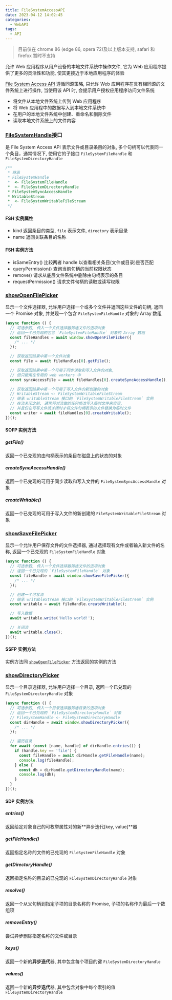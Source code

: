 ```yaml
---
title: FileSystemAccessAPI
date: 2023-04-12 14:02:45
categories:
  - WebAPI
tags:
  - API
---
```


> 目前仅在 chrome 86 (edge 86, opera 72)及以上版本支持, safari 和 firefox 暂时不支持

允许 Web 应用程序从用户设备的本地文件系统中操作文件, 它为 Web 应用程序提供了更多的灵活性和功能, 使其更接近于本地应用程序的体验

[File System Access API](https://developer.mozilla.org/en-US/docs/Web/API/File_System_Access_API) 遵循同源策略, 只允许 Web 应用程序在具有相同源的文件系统上进行操作, 当使用该 API 时, 会提示用户授权应用程序访问文件系统

- 将文件从本地文件系统上传到 Web 应用程序
- 将 Web 应用程中的数据写入到本地文件系统中
- 在用户的本地文件系统中创建、重命名和删除文件
- 读取本地文件系统上的文件内容

### [FileSystemHandle](https://developer.mozilla.org/en-US/docs/Web/API/FileSystemHandle)接口

是 File System Access API 表示文件或目录条目的对象, 多个句柄可以代表同一个条目，通常情况下, 使用它的子接口 `FileSystemFileHandle` 和 `FileSystemDirectoryHandle`

```javascript
/**
 * 继承
 * FileSystemHandle
 *  <- FileSystemFileHandle
 *  <- FileSystemDirectoryHandle
 * FileSystemSyncAccessHandle
 * WritableStream
 *  <- FileSystemWritableFileStream
 */
```

<!-- more -->

#### FSH 实例属性

- kind 返回条目的类型, `file` 表示文件, `directory` 表示目录
- name 返回关联条目的名称

#### FSH 实例方法

- isSameEntry() 比较两者 handle 以查看相关条目(文件或目录)是否匹配
- queryPermission() 查询当前句柄的当前权限状态
- remove() 请求从底层文件系统中删除由句柄表示的条目
- requestPermission() 请求文件句柄的读取或读写权限

### [showOpenFilePicker](https://developer.mozilla.org/zh-CN/docs/Web/API/Window/showOpenFilePicker)

显示一个文件选择器, 允许用户选择一个或多个文件并返回这些文件的句柄, 返回一个 Promise 对象, 并兑现一个包含 `FileSystemFileHandle` 对象的 Array 数组

```javascript
(async function () {
  // 可选参数, 传入一个文件选择器筛选文件的选项对象
  // 返回一个已兑现的包含 `FileSystemFileHandle` 对象的 Array 数组
  const fileHandles = await window.showOpenFilePicker({
    /* ... */
  });

  // 获取返回结果中第一个文件对象
  const file = await fileHandles[0].getFile();

  // 获取返回结果中第一个可用于同步读取和写入文件的对象,
  // 但只能用在专用的 web workers 中
  const syncAccessFile = await fileHandles[0].createSyncAccessHandle();

  // 获取返回结果中第一个可用于写入文件的新创建的对象
  // WritableStream <- FileSystemWritableFileStream
  // 继承 writableStream 接口的 `FileSystemWritableFileStream` 实例
  // 在流关闭之前, 通常将对流做的任何修改写入临时文件来实现,
  // 并且仅在可写文件流关闭时才将文件句柄表示的文件替换为临时文件
  const writer = await fileHandles[0].createWritable();
})();
```

#### SOFP 实例方法 <em id="showopenfilePickerfn"></em> <!-- markdownlint-disable-line-->

##### getFile()

返回一个已兑现的由句柄表示的条目在磁盘上的状态的对象

##### createSyncAccessHandle()

返回一个已兑现的可用于同步读取和写入文件的 `FileSystemSyncAccessHandle` 对象

##### createWritable()

返回一个已兑现的可用于写入文件的新创建的 `FileSystemWritableFileStream` 对象

### [showSaveFilePicker](https://developer.mozilla.org/en-US/docs/Web/API/Window/showSaveFilePicker)

显示一个允许用户保存文件的文件选择器, 通过选择现有文件或者输入新文件的名称, 返回一个已兑现的 `FileSystemFileHandle` 对象

```javascript
(async function () {
  // 可选参数, 传入一个文件选择器筛选文件的选项对象
  // 返回一个已兑现的 `FileSystemFileHandle` 对象
  const fileHandle = await window.showSaveFilePicker({
    /* ... */
  });

  // 创建一个可写流
  // 继承 writableStream 接口的 `FileSystemWritableFileStream` 实例
  const writable = await fileHandle.createWritable();

  // 写入数据
  await writable.write('Hello world!');

  // 关闭流
  await writable.close();
})();
```

#### SSFP 实例方法

实例方法同 [`showOpenFilePicker`](#showopenfilePickerfn) 方法返回的实例的方法

### [showDirectoryPicker](https://developer.mozilla.org/en-US/docs/Web/API/Window/showDirectoryPicker)

显示一个目录选择器, 允许用户选择一个目录, 返回一个已兑现的 `FileSystemDirectoryHandle` 对象

```javascript
(async function () {
  // 可选参数, 传入一个目录选择器筛选目录的选项对象
  // 返回一个已兑现的 `FileSystemDirectoryHandle` 对象
  // FileSystemHandle <- FileSystemDirectoryHandle
  const dirHandle = await window.showDirectoryPicker({
    /* ... */
  });

  // 遍历目录
  for await (const [name, handle] of dirHandle.entries()) {
    if (handle.key == 'file') {
      const fileHandle = await dirHandle.getFileHandle(name);
      console.log(fileHandle);
    } else {
      const dh = dirHandle.getDirectoryHandle(name);
      console.log(dh);
    }
  }
})();
```

#### SDP 实例方法

##### entries()

返回给定对象自己的可枚举属性对的新**异步迭代[key, value]**器

##### getFileHandle()

返回指定名称的文件的已兑现的 `FileSystemFileHandle` 对象

##### getDirectoryHandle()

返回指定名称的目录的已兑现的 `FileSystemDirectoryHandle` 对象

##### resolve()

返回一个从父句柄到指定子项的目录名称的 Promise, 子项的名称作为最后一个数组项

##### removeEntry()

尝试异步删除指定名称的文件或目录

##### keys()

返回一个新的**异步迭代**器, 其中包含每个项目的键 `FileSystemDirectoryHandle`

##### values()

返回一个新的**异步迭代**器, 其中包含对象中每个索引的值 `FileSystemDirectoryHandle`
